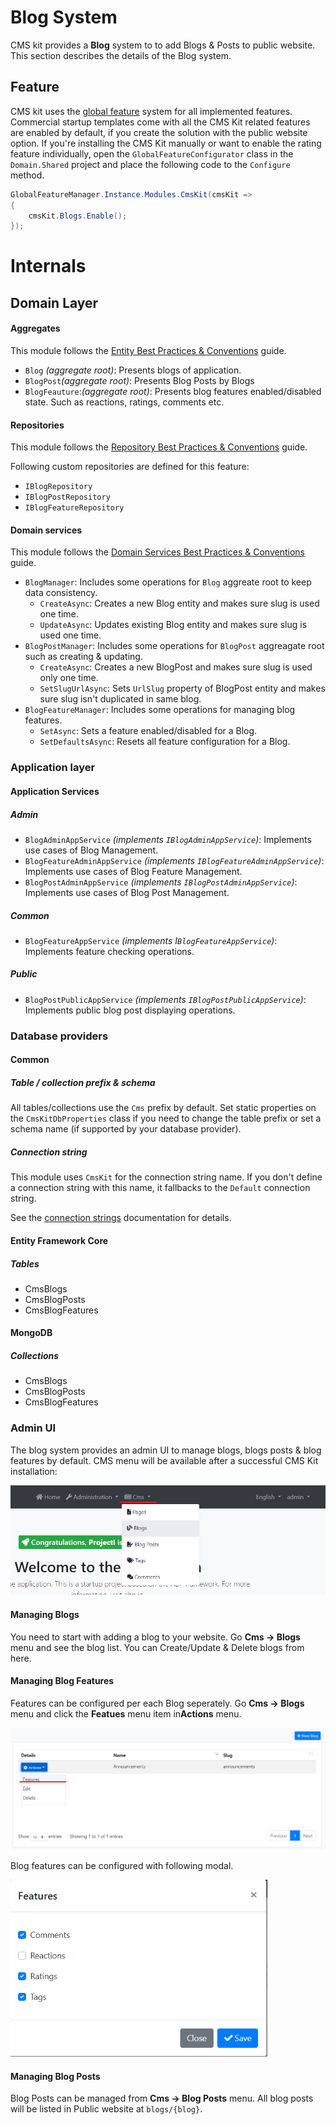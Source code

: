 # Blog System

CMS kit provides a **Blog** system to to add Blogs & Posts to public website. This section describes the details of the Blog system.

## Feature

CMS kit uses the [global feature](https://docs.abp.io/en/abp/latest/Global-Features) system for all implemented features. Commercial startup templates come with all the CMS Kit related features are enabled by default, if you create the solution with the public website option. If you're installing the CMS Kit manually or want to enable the rating feature individually, open the `GlobalFeatureConfigurator` class in the `Domain.Shared` project and place the following code to the `Configure `method.

```csharp
GlobalFeatureManager.Instance.Modules.CmsKit(cmsKit =>
{
	cmsKit.Blogs.Enable();
});
```

# Internals

## Domain Layer

#### Aggregates

This module follows the [Entity Best Practices & Conventions](https://docs.abp.io/en/abp/latest/Best-Practices/Entities) guide.

- `Blog` _(aggregate root)_: Presents blogs of application.
- `BlogPost`_(aggregate root)_: Presents Blog Posts by Blogs
- `BlogFeauture`:_(aggregate root)_: Presents blog features enabled/disabled state. Such as reactions, ratings, comments etc.

#### Repositories

This module follows the [Repository Best Practices & Conventions](https://docs.abp.io/en/abp/latest/Best-Practices/Repositories) guide.

Following custom repositories are defined for this feature:

- `IBlogRepository`
- `IBlogPostRepository`
- `IBlogFeatureRepository`

#### Domain services

This module follows the [Domain Services Best Practices & Conventions](https://docs.abp.io/en/abp/latest/Best-Practices/Domain-Services) guide.

- `BlogManager`: Includes some operations for `Blog` aggreate root to keep data consistency.
  - `CreateAsync`: Creates a new Blog entity and makes sure slug is used one time.
  - `UpdateAsync`: Updates existing Blog entity and makes sure slug is used one time.
- `BlogPostManager`: Includes some operations for `BlogPost` aggreagate root such as creating & updating.
  - `CreateAsync`: Creates a new BlogPost and makes sure slug is used only one time.
  - `SetSlugUrlAsync`: Sets `UrlSlug` property of BlogPost entity and makes sure slug isn't duplicated in same blog.
- `BlogFeatureManager`: Includes some operations for managing blog features.
  - `SetAsync`: Sets a feature enabled/disabled for a Blog.
  - `SetDefaultsAsync`: Resets all feature configuration for a Blog.

### Application layer

#### Application Services

##### Admin

- `BlogAdminAppService` _(implements `IBlogAdminAppService`)_: Implements use cases of Blog Management.
- `BlogFeatureAdminAppService` _(implements `IBlogFeatureAdminAppService`)_: Implements use cases of Blog Feature Management.
- `BlogPostAdminAppService` _(implements `IBlogPostAdminAppService`)_: Implements use cases of Blog Post Management.

##### Common

- `BlogFeatureAppService` _(implements I`BlogFeatureAppService`)_: Implements feature checking operations.

##### Public

- `BlogPostPublicAppService` _(implements `IBlogPostPublicAppService`)_: Implements public blog post displaying operations.

### Database providers

#### Common

##### Table / collection prefix & schema

All tables/collections use the `Cms` prefix by default. Set static properties on the `CmsKitDbProperties` class if you need to change the table prefix or set a schema name (if supported by your database provider).

##### Connection string

This module uses `CmsKit` for the connection string name. If you don't define a connection string with this name, it fallbacks to the `Default` connection string.

See the [connection strings](https://docs.abp.io/en/abp/latest/Connection-Strings) documentation for details.

#### Entity Framework Core

##### Tables

- CmsBlogs
- CmsBlogPosts
- CmsBlogFeatures

#### MongoDB

##### Collections

- CmsBlogs
- CmsBlogPosts
- CmsBlogFeatures

### Admin UI

The blog system provides an admin UI to manage blogs, blogs posts & blog features by default. CMS menu will be available after a successful CMS Kit installation:

![CmsKit Blogs](resources/CmsKit-BlogsMenuView.png)



#### Managing Blogs

You need to start with adding a blog to your website. Go **Cms -> Blogs** menu and see the blog list. You can Create/Update & Delete blogs from here.

#### Managing Blog Features

Features can be configured per each Blog seperately. Go **Cms -> Blogs** menu and click the **Featues** menu item in**Actions** menu.

<img src="resources/CmsKit-BlogsFeatureMenuView.png" alt="CMS Kit Blog Features in Action Menu" style="zoom:75%;" />

Blog features can be configured with following modal.

<img src="resources/CmsKit-BlogsFeaturesManagement.png" alt="Cms Kit Features Management Modal" style="zoom:75%;" />

#### Managing Blog Posts

Blog Posts can be managed from **Cms -> Blog Posts** menu. All blog posts will be listed in Public website at `blogs/{blog}`.

